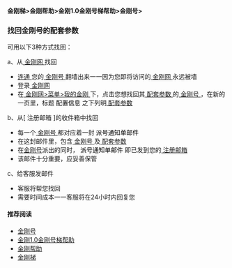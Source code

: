 #### 金刚梯>金刚帮助>金刚1.0金刚号梯帮助>金刚号>
### 找回金刚号的配套参数

可用以下3种方式找回：

a、从[ 金刚网 ](https://github.com/a2zitpro/web/blob/master/kksitecn.md)找回

- [ 连通 ](https://github.com/a2zitpro/web/blob/master/usageofkkid.md)您的[ 金刚号 ](https://github.com/a2zitpro/web/blob/master/kkid.md)翻墙出来一一因为您即将访问的[ 金刚网 ](https://github.com/a2zitpro/web/blob/master/kksitecn.md)永远被墙
- 登录[ 金刚网 ](https://github.com/a2zitpro/web/blob/master/kksitecn.md)
- 在[ 金刚网>菜单>我的金刚 ](https://www.atozitpro.net/zh/my-account/)下，点击您想找回其[ 配套参数 ](https://github.com/a2zitpro/web/blob/master/parametersofkkid.md)的[ 金刚号 ](https://github.com/a2zitpro/web/blob/master/kkid.md)，在新的一页里，标题<font color="black"> 配置信息 </font>之下列明[ 配套参数 ](https://github.com/a2zitpro/web/blob/master/parametersofkkid.md)

b、从[ 注册邮箱 ]的收件箱中找回

- 每一个[ 金刚号 ](https://github.com/a2zitpro/web/blob/master/kkid.md)都对应着一封<font color="black"> 派号通知单邮件 </font>
- 在这封邮件里，包含[ 金刚号 ](https://github.com/a2zitpro/web/blob/master/kkid.md)及[ 配套参数 ](https://github.com/a2zitpro/web/blob/master/parametersofkkid.md)
- 在[金刚号](https://github.com/a2zitpro/web/blob/master/kkid.md)派出的同时，<font color="black"> 派号通知单邮件 </font>即已发到您的[ 注册邮箱 ](https://github.com/a2zitpro/web/blob/master/emailaddressforregonkksitecn.md)
- 该邮件十分重要，应妥善保管

c、给客服发邮件

- 客服将帮您找回
- 需要时间成本一一客服将在24小时内回复您


#### 推荐阅读
- [金刚号](https://github.com/a2zitpro/web/blob/master/list_kkid.md)
- [金刚1.0金刚号梯帮助](https://github.com/a2zitpro/web/blob/master/list_helpkkvpn1.0.md)
- [金刚帮助](https://github.com/a2zitpro/web/blob/master/list_helpkkvpn.md)
- [金刚梯](https://github.com/a2zitpro/web/blob/master/dlb.md)
